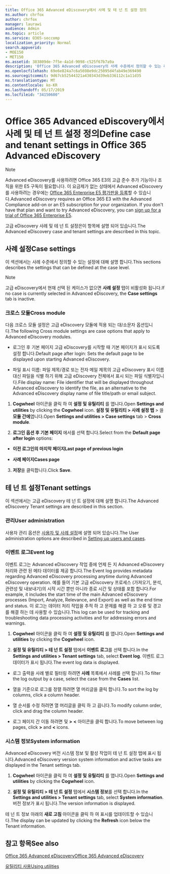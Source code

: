 ```yaml
---
title: Office 365 Advanced eDiscovery에서 사례 및 테 넌 트 설정 정의
ms.author: chrfox
author: chrfox
manager: laurawi
audience: Admin
ms.topic: article
ms.service: O365-seccomp
localization_priority: Normal
search.appverid:
- MOE150
- MET150
ms.assetid: 383809de-7f5e-4a1d-9098-c525f67b7a9a
description: 'Office 365 Advanced eDiscovery의 사례 수준에서 정의할 수 있는 레이블, 모듈 간 및 테 넌 트 설정에 대해 알아봅니다.  '
ms.openlocfilehash: 69e6e824a7c6a5698e9dc25095d4fab49e369490
ms.sourcegitcommit: 9d67cb52544321a430343d39eb336112c1a11d35
ms.translationtype: MT
ms.contentlocale: ko-KR
ms.lasthandoff: 05/17/2019
ms.locfileid: "34150600"
---
```

# <a name="define-case-and-tenant-settings-in-office-365-advanced-ediscovery"></a><span data-ttu-id="6e181-103">Office 365 Advanced eDiscovery에서 사례 및 테 넌 트 설정 정의</span><span class="sxs-lookup"><span data-stu-id="6e181-103">Define case and tenant settings in Office 365 Advanced eDiscovery</span></span>

> [!NOTE]
> <span data-ttu-id="6e181-p101">Advanced eDiscovery를 사용하려면 Office 365 E3의 고급 준수 추가 기능이나 조직을 위한 E5 구독이 필요합니다. 이 요금제가 없는 상태에서 Advanced eDiscovery를 사용하려는 경우에는 [Office 365 Enterprise E5 평가판을 등록](https://go.microsoft.com/fwlink/p/?LinkID=698279)할 수 있습니다.</span><span class="sxs-lookup"><span data-stu-id="6e181-p101">Advanced eDiscovery requires an Office 365 E3 with the Advanced Compliance add-on or an E5 subscription for your organization. If you don't have that plan and want to try Advanced eDiscovery, you can [sign up for a trial of Office 365 Enterprise E5](https://go.microsoft.com/fwlink/p/?LinkID=698279).</span></span> 
  
<span data-ttu-id="6e181-106">고급 eDiscovery 사례 및 테 넌 트 설정은이 항목에 설명 되어 있습니다.</span><span class="sxs-lookup"><span data-stu-id="6e181-106">The Advanced eDiscovery case and tenant settings are described in this topic.</span></span>
  
## <a name="case-settings"></a><span data-ttu-id="6e181-107">사례 설정</span><span class="sxs-lookup"><span data-stu-id="6e181-107">Case settings</span></span>

<span data-ttu-id="6e181-108">이 섹션에서는 사례 수준에서 정의할 수 있는 설정에 대해 설명 합니다.</span><span class="sxs-lookup"><span data-stu-id="6e181-108">This sections describes the settings that can be defined at the case level.</span></span>
  
> [!NOTE]
> <span data-ttu-id="6e181-109">고급 eDiscovery에서 현재 선택 된 케이스가 없으면 **사례 설정** 탭이 비활성화 됩니다.</span><span class="sxs-lookup"><span data-stu-id="6e181-109">If no case is currently selected in Advanced eDiscovery, the **Case settings** tab is inactive.</span></span> 
  
### <a name="cross-module"></a><span data-ttu-id="6e181-110">크로스 모듈</span><span class="sxs-lookup"><span data-stu-id="6e181-110">Cross module</span></span>

<span data-ttu-id="6e181-111">다음 크로스 모듈 설정은 고급 eDiscovery 모듈에 적용 되는 대/소문자 옵션입니다.</span><span class="sxs-lookup"><span data-stu-id="6e181-111">The following Cross module settings are case options that apply to Advanced eDiscovery modules.</span></span>
  
- <span data-ttu-id="6e181-112">로그인 후 기본 페이지 고급 eDiscovery를 시작할 때 기본 페이지가 표시 되도록 설정 합니다.</span><span class="sxs-lookup"><span data-stu-id="6e181-112">Default page after login: Sets the default page to be displayed upon starting Advanced eDiscovery.</span></span>
    
- <span data-ttu-id="6e181-113">파일 표시 이름: 파일 제목/경로 또는 전자 메일 제목의 고급 eDiscovery 표시 이름 대신 파일을 식별 하기 위해 고급 eDiscovery 전체에서 표시 되는 파일 식별자입니다.</span><span class="sxs-lookup"><span data-stu-id="6e181-113">File display name: File identifier that will be displayed throughout Advanced eDiscovery to identify the file, as an alternative to the Advanced eDiscovery display name of file title/path or email subject.</span></span>
    
1. <span data-ttu-id="6e181-114">**Cogwheel** 아이콘을 클릭 하 여 **설정 및 유틸리티** 를 엽니다.</span><span class="sxs-lookup"><span data-stu-id="6e181-114">Open **Settings and utilities** by clicking the **Cogwheel** icon.</span></span> <span data-ttu-id="6e181-115">**설정 및 유틸리티 \> 사례 설정 탭** \> 을 **모듈 간에**엽니다.</span><span class="sxs-lookup"><span data-stu-id="6e181-115">Open **Settings and utilities \> Case settings** tab \> **Cross module**.</span></span> 
    
2. <span data-ttu-id="6e181-116">**로그인 옵션 후 기본 페이지** 에서를 선택 합니다.</span><span class="sxs-lookup"><span data-stu-id="6e181-116">Select from the **Default page after login** options:</span></span> 
    
  - <span data-ttu-id="6e181-117">**이전 로그인의 마지막 페이지**</span><span class="sxs-lookup"><span data-stu-id="6e181-117">**Last page of previous login**</span></span>
    
  - <span data-ttu-id="6e181-118">**사례 페이지**</span><span class="sxs-lookup"><span data-stu-id="6e181-118">**Cases page**</span></span>
    
3. <span data-ttu-id="6e181-119">**저장**을 클릭합니다.</span><span class="sxs-lookup"><span data-stu-id="6e181-119">Click **Save**.</span></span>
    
## <a name="tenant-settings"></a><span data-ttu-id="6e181-120">테 넌 트 설정</span><span class="sxs-lookup"><span data-stu-id="6e181-120">Tenant settings</span></span>

<span data-ttu-id="6e181-121">이 섹션에서는 고급 eDiscovery 테 넌 트 설정에 대해 설명 합니다.</span><span class="sxs-lookup"><span data-stu-id="6e181-121">The Advanced eDiscovery Tenant settings are described in this section.</span></span>
  
### <a name="user-administration"></a><span data-ttu-id="6e181-122">관리</span><span class="sxs-lookup"><span data-stu-id="6e181-122">User administration</span></span>

<span data-ttu-id="6e181-123">사용자 관리 옵션은 [사용자 및 사례 설정](set-up-users-and-cases-in-advanced-ediscovery.md)에 설명 되어 있습니다.</span><span class="sxs-lookup"><span data-stu-id="6e181-123">The User administration options are described in [Setting up users and cases](set-up-users-and-cases-in-advanced-ediscovery.md).</span></span>
  
### <a name="event-log"></a><span data-ttu-id="6e181-124">이벤트 로그</span><span class="sxs-lookup"><span data-stu-id="6e181-124">Event log</span></span>

<span data-ttu-id="6e181-125">이벤트 로그는 Advanced eDiscovery 작업 중에 언제 든 지 Advanced eDiscovery 처리와 관련 된 메타 데이터를 제공 합니다.</span><span class="sxs-lookup"><span data-stu-id="6e181-125">The Event log provides metadata regarding Advanced eDiscovery processing anytime during Advanced eDiscovery operation.</span></span> <span data-ttu-id="6e181-126">예를 들어 기본 고급 eDiscovery 프로세스 (가져오기, 분석, 관련성 및 내보내기)의 시작 시간 뿐만 아니라 종료 시간 및 상태를 포함 합니다.</span><span class="sxs-lookup"><span data-stu-id="6e181-126">For example, it includes the start time of the main Advanced eDiscovery processes (Import, Analyze, Relevance, and Export) as well as the end time and status.</span></span> <span data-ttu-id="6e181-127">이 로그는 데이터 처리 작업을 추적 하 고 문제를 해결 하 고 오류 및 경고를 해결 하는 데 사용할 수 있습니다.</span><span class="sxs-lookup"><span data-stu-id="6e181-127">This log can be used for tracking and troubleshooting data processing activities and for addressing errors and warnings.</span></span>
  
1. <span data-ttu-id="6e181-128">**Cogwheel** 아이콘을 클릭 하 여 **설정 및 유틸리티** 를 엽니다.</span><span class="sxs-lookup"><span data-stu-id="6e181-128">Open **Settings and utilities** by clicking the **Cogwheel** icon.</span></span> 
    
2. <span data-ttu-id="6e181-129">**설정 및 유틸리티 \> 테 넌 트 설정** 탭에서 **이벤트 로그**를 선택 합니다.</span><span class="sxs-lookup"><span data-stu-id="6e181-129">In the **Settings and utilities \> Tenant settings** tab, select **Event log**.</span></span> <span data-ttu-id="6e181-130">이벤트 로그 데이터가 표시 됩니다.</span><span class="sxs-lookup"><span data-stu-id="6e181-130">The event log data is displayed.</span></span>
    
  - <span data-ttu-id="6e181-131">로그 출력을 사례 별로 필터링 하려면 **사례** 목록에서 사례를 선택 합니다.</span><span class="sxs-lookup"><span data-stu-id="6e181-131">To filter the log output by a case, select the case from the **Cases** list.</span></span> 
    
  - <span data-ttu-id="6e181-132">열을 기준으로 로그를 정렬 하려면 열 머리글을 클릭 합니다.</span><span class="sxs-lookup"><span data-stu-id="6e181-132">To sort the log by columns, click a column header.</span></span> 
    
  - <span data-ttu-id="6e181-133">열 순서를 수정 하려면 열 머리글을 클릭 하 고 끕니다.</span><span class="sxs-lookup"><span data-stu-id="6e181-133">To modify column order, click and drag the column header.</span></span>
    
  - <span data-ttu-id="6e181-134">로그 페이지 간 이동 하려면 및 **\>** **\<** 아이콘을 클릭 합니다.</span><span class="sxs-lookup"><span data-stu-id="6e181-134">To move between log pages, click **\>** and **\<** icons.</span></span> 
    
### <a name="system-information"></a><span data-ttu-id="6e181-135">시스템 정보</span><span class="sxs-lookup"><span data-stu-id="6e181-135">System information</span></span>

<span data-ttu-id="6e181-136">Advanced eDiscovery 버전 시스템 정보 및 활성 작업이 테 넌 트 설정 탭에 표시 됩니다.</span><span class="sxs-lookup"><span data-stu-id="6e181-136">Advanced eDiscovery version system information and active tasks are displayed in the Tenant settings tab.</span></span>
  
1. <span data-ttu-id="6e181-137">**Cogwheel** 아이콘을 클릭 하 여 **설정 및 유틸리티** 를 엽니다.</span><span class="sxs-lookup"><span data-stu-id="6e181-137">Open **Settings and utilities** by clicking the **Cogwheel** icon.</span></span> 
    
2. <span data-ttu-id="6e181-138">**설정 및 유틸리티 \> 테 넌 트 설정** 탭에서 **시스템 정보**를 선택 합니다.</span><span class="sxs-lookup"><span data-stu-id="6e181-138">In the **Settings and utilities \> Tenant settings** tab, select **System information**.</span></span> <span data-ttu-id="6e181-139">버전 정보가 표시 됩니다.</span><span class="sxs-lookup"><span data-stu-id="6e181-139">The version information is displayed.</span></span>
    
<span data-ttu-id="6e181-140">테 넌 트 정보 아래의 **새로 고침** 아이콘을 클릭 하 여 표시를 업데이트할 수 있습니다.</span><span class="sxs-lookup"><span data-stu-id="6e181-140">The display can be updated by clicking the **Refresh** icon below the Tenant information.</span></span> 
  
## <a name="see-also"></a><span data-ttu-id="6e181-141">참고 항목</span><span class="sxs-lookup"><span data-stu-id="6e181-141">See also</span></span>

[<span data-ttu-id="6e181-142">Office 365 Advanced eDiscovery</span><span class="sxs-lookup"><span data-stu-id="6e181-142">Office 365 Advanced eDiscovery</span></span>](office-365-advanced-ediscovery.md)
  
[<span data-ttu-id="6e181-143">유틸리티 사용</span><span class="sxs-lookup"><span data-stu-id="6e181-143">Using utilities</span></span>](use-advanced-ediscovery-utilities.md)

